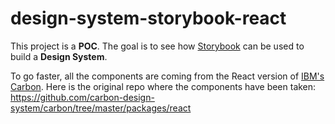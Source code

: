 # design-system-storybook-react

This project is a **POC**. The goal is to see how [Storybook](https://storybook.js.org/) can be used to build a **Design System**.

To go faster, all the components are coming from the React version of [IBM's Carbon](https://www.carbondesignsystem.com/). Here is the original repo where the components have been taken: https://github.com/carbon-design-system/carbon/tree/master/packages/react
